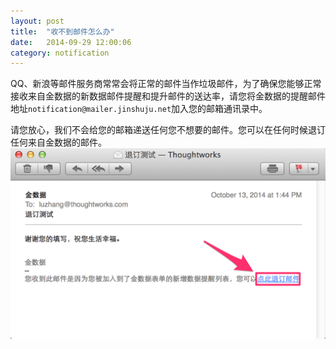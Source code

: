 ```yaml
---
layout: post
title:  "收不到邮件怎么办"
date:   2014-09-29 12:00:06
category: notification
---
```


QQ、新浪等邮件服务商常常会将正常的邮件当作垃圾邮件，为了确保您能够正常接收来自金数据的新数据邮件提醒和提升邮件的送达率，请您将金数据的提醒邮件地址`notification@mailer.jinshuju.net`加入您的邮箱通讯录中。

请您放心，我们不会给您的邮箱递送任何您不想要的邮件。您可以在任何时候退订任何来自金数据的邮件。
	![](/images/ensure-email.png)
